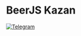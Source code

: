 # BeerJS Kazan
[![Telegram](https://img.shields.io/badge/telegram-join%20chat-blue.svg?style=flat)](https://t.me/BeerJsKazan)
